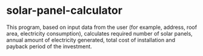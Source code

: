 # solar-panel-calculator
This program, based on input data from the user (for example, address, roof area, electricity consumption), calculates required number of solar panels, annual amount of electricity generated, total cost of installation and payback period of the investment.
